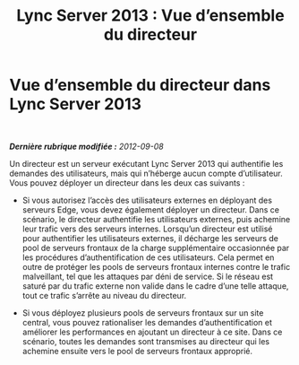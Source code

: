 ﻿---
title: 'Lync Server 2013 : Vue d’ensemble du directeur'
TOCTitle: Vue d’ensemble du directeur
ms:assetid: cf9919b3-e16b-47c5-be1d-2c4bc64f44ea
ms:mtpsurl: https://technet.microsoft.com/fr-fr/library/Gg398879(v=OCS.15)
ms:contentKeyID: 49298915
ms.date: 05/20/2016
mtps_version: v=OCS.15
ms.translationtype: HT
---

# Vue d’ensemble du directeur dans Lync Server 2013

 

_**Dernière rubrique modifiée :** 2012-09-08_

Un directeur est un serveur exécutant Lync Server 2013 qui authentifie les demandes des utilisateurs, mais qui n’héberge aucun compte d’utilisateur. Vous pouvez déployer un directeur dans les deux cas suivants :

  - Si vous autorisez l’accès des utilisateurs externes en déployant des serveurs Edge, vous devez également déployer un directeur. Dans ce scénario, le directeur authentifie les utilisateurs externes, puis achemine leur trafic vers des serveurs internes. Lorsqu’un directeur est utilisé pour authentifier les utilisateurs externes, il décharge les serveurs de pool de serveurs frontaux de la charge supplémentaire occasionnée par les procédures d’authentification de ces utilisateurs. Cela permet en outre de protéger les pools de serveurs frontaux internes contre le trafic malveillant, tel que les attaques par déni de service. Si le réseau est saturé par du trafic externe non valide dans le cadre d’une telle attaque, tout ce trafic s’arrête au niveau du directeur.

  - Si vous déployez plusieurs pools de serveurs frontaux sur un site central, vous pouvez rationaliser les demandes d’authentification et améliorer les performances en ajoutant un directeur à ce site. Dans ce scénario, toutes les demandes sont transmises au directeur qui les achemine ensuite vers le pool de serveurs frontaux approprié.

